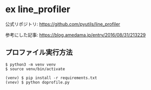 # ex line_profiler

公式リポジトリ: https://github.com/pyutils/line_profiler

参考にした記事: https://blog.amedama.jp/entry/2016/08/31/213229

## プロファイル実行方法

```console
$ python3 -m venv venv
$ source venv/bin/activate

(venv) $ pip install -r requirements.txt
(vnev) $ python doprofile.py
```

